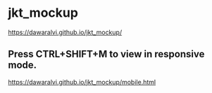 # jkt_mockup
https://dawaralvi.github.io/jkt_mockup/


## Press CTRL+SHIFT+M to view in responsive mode.
https://dawaralvi.github.io/jkt_mockup/mobile.html

